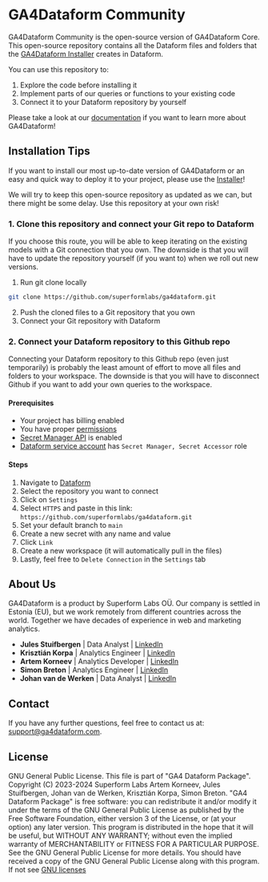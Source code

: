 # GA4Dataform Community

GA4Dataform Community is the open-source version of GA4Dataform Core.
This open-source repository contains all the Dataform files and folders that the [GA4Dataform Installer](https://setup.ga4dataform.com/) creates in Dataform.

You can use this repository to:
1. Explore the code before installing it
2. Implement parts of our queries or functions to your existing code
3. Connect it to your Dataform repository by yourself

Please take a look at our [documentation](https://docs.ga4dataform.com/docs/) if you want to learn more about GA4Dataform!

## Installation Tips

If you want to install our most up-to-date version of GA4Dataform or an easy and quick way to deploy it to your project, please use the [Installer](https://setup.ga4dataform.com/)!

We will try to keep this open-source repository as updated as we can, but there might be some delay. Use this repository at your own risk!

### 1. Clone this repository and connect your Git repo to Dataform
If you choose this route, you will be able to keep iterating on the existing models with a Git connection that you own. The downside is that you will have to update the repository yourself (if you want to) when we roll out new versions.

1. Run git clone locally
```bash
git clone https://github.com/superformlabs/ga4dataform.git
```
2. Push the cloned files to a Git repository that you own
3. Connect your Git repository with Dataform

### 2. Connect your Dataform repository to this Github repo

Connecting your Dataform repository to this Github repo (even just temporarily) is probably the least amount of effort to move all files and folders to your workspace. The downside is that you will have to disconnect Github if you want to add your own queries to the workspace.

#### Prerequisites
* Your project has billing enabled
* You have proper [permissions](https://docs.ga4dataform.com/docs/permissions)
* [Secret Manager API](https://console.cloud.google.com/apis/api/secretmanager.googleapis.com/metrics) is enabled
* [Dataform service account](https://console.cloud.google.com/iam-admin/iam) has `Secret Manager, Secret Accessor` role

#### Steps
1. Navigate to [Dataform](https://console.cloud.google.com/bigquery/dataform)
2. Select the repository you want to connect
3. Click on `Settings`
4. Select `HTTPS` and paste in this link: `https://github.com/superformlabs/ga4dataform.git`
5. Set your default branch to `main`
6. Create a new secret with any name and value
7. Click `Link`
8. Create a new workspace (it will automatically pull in the files)
9. Lastly, feel free to `Delete Connection` in the `Settings` tab

## About Us
GA4Dataform is a product by Superform Labs OÜ. Our company is settled in Estonia (EU), but we work remotely from different countries across the world. Together we have decades of experience in web and marketing analytics.

- **Jules Stuifbergen** | Data Analyst | [LinkedIn](https://www.linkedin.com/in/stuifbergen/)
- **Krisztián Korpa** | Analytics Engineer | [LinkedIn](https://www.linkedin.com/in/krisztian-korpa/)
- **Artem Korneev** | Analytics Developer | [LinkedIn](https://www.linkedin.com/in/artem-korneev/)
- **Simon Breton** | Analytics Engineer | [LinkedIn](https://www.linkedin.com/in/simonbreton/)
- **Johan van de Werken** | Data Analyst | [LinkedIn](https://www.linkedin.com/in/johanvdwerken/)

## Contact
If you have any further questions, feel free to contact us at: [support@ga4dataform.com](mailto:support@ga4dataform.com).

## License
GNU General Public License. This file is part of "GA4 Dataform Package". Copyright (C) 2023-2024 Superform Labs Artem Korneev, Jules Stuifbergen, Johan van de Werken, Krisztián Korpa, Simon Breton. "GA4 Dataform Package" is free software: you can redistribute it and/or modify it under the terms of the GNU General Public License as published by the Free Software Foundation, either version 3 of the License, or (at your option) any later version. This program is distributed in the hope that it will be useful, but WITHOUT ANY WARRANTY; without even the implied warranty of MERCHANTABILITY or FITNESS FOR A PARTICULAR PURPOSE. See the GNU General Public License for more details. You should have received a copy of the GNU General Public License along with this program. If not see [GNU licenses](http://www.gnu.org/licenses/)